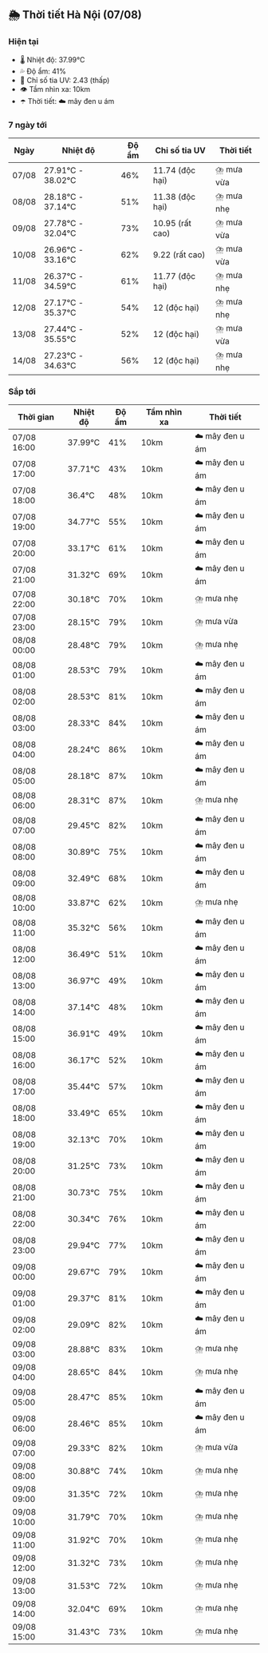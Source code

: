 ## 🌦️ Thời tiết Hà Nội (07/08)

### Hiện tại

- 🌡️ Nhiệt độ: 37.99℃
- 💦 Độ ẩm: 41%
- 🌟 Chỉ số tia UV: 2.43 (thấp)
- 👁️ Tầm nhìn xa: 10km
- ☂️ Thời tiết: ☁️ mây đen u ám

### 7 ngày tới

| Ngày | Nhiệt độ | Độ ẩm | Chỉ số tia UV | Thời tiết |
| --- | --- | --- | --- | --- |
| 07/08 | 27.91℃ - 38.02℃ | 46% | 11.74 (độc hại) | ⛈️ mưa vừa |
| 08/08 | 28.18℃ - 37.14℃ | 51% | 11.38 (độc hại) | ⛈️ mưa nhẹ |
| 09/08 | 27.78℃ - 32.04℃ | 73% | 10.95 (rất cao) | ⛈️ mưa vừa |
| 10/08 | 26.96℃ - 33.16℃ | 62% | 9.22 (rất cao) | ⛈️ mưa vừa |
| 11/08 | 26.37℃ - 34.59℃ | 61% | 11.77 (độc hại) | ⛈️ mưa nhẹ |
| 12/08 | 27.17℃ - 35.37℃ | 54% | 12 (độc hại) | ⛈️ mưa nhẹ |
| 13/08 | 27.44℃ - 35.55℃ | 52% | 12 (độc hại) | ⛈️ mưa vừa |
| 14/08 | 27.23℃ - 34.63℃ | 56% | 12 (độc hại) | ⛈️ mưa nhẹ |

### Sắp tới

| Thời gian | Nhiệt độ | Độ ẩm | Tầm nhìn xa | Thời tiết |
| --- | --- | --- | --- | --- |
| 07/08 16:00 | 37.99℃ | 41% | 10km | ☁️ mây đen u ám |
| 07/08 17:00 | 37.71℃ | 43% | 10km | ☁️ mây đen u ám |
| 07/08 18:00 | 36.4℃ | 48% | 10km | ☁️ mây đen u ám |
| 07/08 19:00 | 34.77℃ | 55% | 10km | ☁️ mây đen u ám |
| 07/08 20:00 | 33.17℃ | 61% | 10km | ☁️ mây đen u ám |
| 07/08 21:00 | 31.32℃ | 69% | 10km | ☁️ mây đen u ám |
| 07/08 22:00 | 30.18℃ | 70% | 10km | ⛈️ mưa nhẹ |
| 07/08 23:00 | 28.15℃ | 79% | 10km | ⛈️ mưa vừa |
| 08/08 00:00 | 28.48℃ | 79% | 10km | ⛈️ mưa nhẹ |
| 08/08 01:00 | 28.53℃ | 79% | 10km | ☁️ mây đen u ám |
| 08/08 02:00 | 28.53℃ | 81% | 10km | ☁️ mây đen u ám |
| 08/08 03:00 | 28.33℃ | 84% | 10km | ☁️ mây đen u ám |
| 08/08 04:00 | 28.24℃ | 86% | 10km | ☁️ mây đen u ám |
| 08/08 05:00 | 28.18℃ | 87% | 10km | ☁️ mây đen u ám |
| 08/08 06:00 | 28.31℃ | 87% | 10km | ⛈️ mưa nhẹ |
| 08/08 07:00 | 29.45℃ | 82% | 10km | ☁️ mây đen u ám |
| 08/08 08:00 | 30.89℃ | 75% | 10km | ☁️ mây đen u ám |
| 08/08 09:00 | 32.49℃ | 68% | 10km | ☁️ mây đen u ám |
| 08/08 10:00 | 33.87℃ | 62% | 10km | ⛈️ mưa nhẹ |
| 08/08 11:00 | 35.32℃ | 56% | 10km | ☁️ mây đen u ám |
| 08/08 12:00 | 36.49℃ | 51% | 10km | ☁️ mây đen u ám |
| 08/08 13:00 | 36.97℃ | 49% | 10km | ☁️ mây đen u ám |
| 08/08 14:00 | 37.14℃ | 48% | 10km | ☁️ mây đen u ám |
| 08/08 15:00 | 36.91℃ | 49% | 10km | ☁️ mây đen u ám |
| 08/08 16:00 | 36.17℃ | 52% | 10km | ☁️ mây đen u ám |
| 08/08 17:00 | 35.44℃ | 57% | 10km | ☁️ mây đen u ám |
| 08/08 18:00 | 33.49℃ | 65% | 10km | ☁️ mây đen u ám |
| 08/08 19:00 | 32.13℃ | 70% | 10km | ☁️ mây đen u ám |
| 08/08 20:00 | 31.25℃ | 73% | 10km | ☁️ mây đen u ám |
| 08/08 21:00 | 30.73℃ | 75% | 10km | ☁️ mây đen u ám |
| 08/08 22:00 | 30.34℃ | 76% | 10km | ☁️ mây đen u ám |
| 08/08 23:00 | 29.94℃ | 77% | 10km | ☁️ mây đen u ám |
| 09/08 00:00 | 29.67℃ | 79% | 10km | ☁️ mây đen u ám |
| 09/08 01:00 | 29.37℃ | 81% | 10km | ☁️ mây đen u ám |
| 09/08 02:00 | 29.09℃ | 82% | 10km | ☁️ mây đen u ám |
| 09/08 03:00 | 28.88℃ | 83% | 10km | ⛈️ mưa nhẹ |
| 09/08 04:00 | 28.65℃ | 84% | 10km | ⛈️ mưa nhẹ |
| 09/08 05:00 | 28.47℃ | 85% | 10km | ☁️ mây đen u ám |
| 09/08 06:00 | 28.46℃ | 85% | 10km | ☁️ mây đen u ám |
| 09/08 07:00 | 29.33℃ | 82% | 10km | ⛈️ mưa vừa |
| 09/08 08:00 | 30.88℃ | 74% | 10km | ⛈️ mưa nhẹ |
| 09/08 09:00 | 31.35℃ | 72% | 10km | ⛈️ mưa nhẹ |
| 09/08 10:00 | 31.79℃ | 70% | 10km | ⛈️ mưa nhẹ |
| 09/08 11:00 | 31.92℃ | 70% | 10km | ⛈️ mưa nhẹ |
| 09/08 12:00 | 31.32℃ | 73% | 10km | ⛈️ mưa nhẹ |
| 09/08 13:00 | 31.53℃ | 72% | 10km | ⛈️ mưa nhẹ |
| 09/08 14:00 | 32.04℃ | 69% | 10km | ⛈️ mưa nhẹ |
| 09/08 15:00 | 31.43℃ | 73% | 10km | ⛈️ mưa nhẹ |
